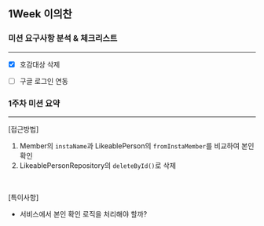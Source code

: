 ## 1Week 이의찬


### 미션 요구사항 분석 & 체크리스트

<hr>

- [x] 호감대상 삭제
- [ ] 구글 로그인 연동


### 1주차 미션 요약

<hr>

[접근방법]
1. Member의 `instaName`과 LikeablePerson의 `fromInstaMember`를 비교하여 본인 확인
2. LikeablePersonRepository의 `deleteById()`로 삭제

<br>

[특이사항]
- 서비스에서 본인 확인 로직을 처리해야 할까?